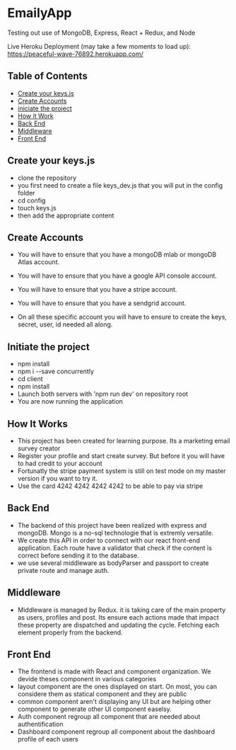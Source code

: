 # EmailyApp
Testing out use of MongoDB, Express, React + Redux, and Node

Live Heroku Deployment (may take a few moments to load up): https://peaceful-wave-76892.herokuapp.com/

## Table of Contents

* [Create your keys.js](#create-keys.js)
* [Create Accounts](#create-accounts)
* [iniciate the project](#Initiate-the-project)
* [How it Work](#[How-it-Work)
* [Back End](#[Back-end)
* [Middleware](#[Middleware)
* [Front End](#[Front-end)

## Create your keys.js

* clone the repository
* you first need to create a file keys_dev.js that you will put in the config folder
* cd config
* touch keys.js
* then add the appropriate content

## Create Accounts

* You will have to ensure that you have a mongoDB mlab or mongoDB Atlas account.
* You will have to ensure that you have a google API console account.
* You will have to ensure that you have a stripe account.
* You will have to ensure that you have a sendgrid account. 

* On all these specific account you will have to ensure to create the keys, secret, user, id needed all along.

## Initiate the project

* npm install
* npm i --save concurrently
* cd client
* npm install
* Launch both servers with 'npm run dev' on repository root
* You are now running the application

## How It Works

* This project has been created for learning purpose. Its a marketing email survey creator
* Register your profile and start create survey. But before it you will have to had credit to your account
* Fortunatly the stripe payment system is still on test mode on my master version if you want to try it.
* Use the card 4242 4242 4242 4242 to be able to pay via stripe

## Back End

* The backend of this project have been realized with express and mongoDB. Mongo is a no-sql technologie that is extremly versatile.
* We create this API in order to connect with our react front-end application. Each route have a validator that check if the content is correct before sending it to the database.
* we use several middleware as bodyParser and passport to create private route and manage auth.

## Middleware
* Middleware is managed by Redux. it is taking care of the main property as users, profiles and post. Its ensure each actions made that impact these property are dispatched and updating the cycle. Fetching each element properly from the backend.

## Front End
* The frontend is made with React and component organization. We devide theses component in various categories
* layout component are the ones displayed on start. On most, you can considere them as statical component and they are public
* common component aren't displaying any UI but are helping other component to generate other UI component easelsy.
* Auth component regroup all component that are needed about authentification
* Dashboard component regroup all component about the dashboard profile of each users
